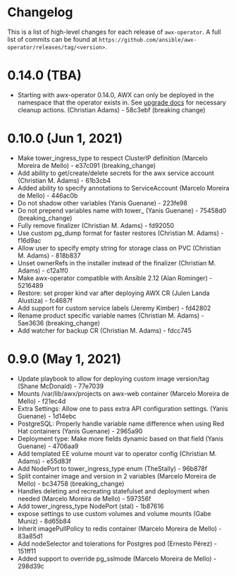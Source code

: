 # Changelog

This is a list of high-level changes for each release of `awx-operator`. A full list of commits can be found at `https://github.com/ansible/awx-operator/releases/tag/<version>`.

# 0.14.0 (TBA)

- Starting with awx-operator 0.14.0, AWX can only be deployed in the namespace that the operator exists in. See [upgrade docs](#upgrading) for necessary cleanup actions. (Christian Adams) - 58c3ebf (breaking change)

# 0.10.0 (Jun 1, 2021)

- Make tower_ingress_type to respect ClusterIP definition (Marcelo Moreira de Mello) - e37c091 (breaking_change)
- Add ability to get/create/delete secrets for the awx service account (Christian M. Adams) - 61b3cb4
- Added ability to specify annotations to ServiceAccount (Marcelo Moreira de Mello) - 446ac0b
- Do not shadow other variables (Yanis Guenane) - 223fe98
- Do not prepend variables name with tower_ (Yanis Guenane) - 75458d0 (breaking_change)
- Fully remove finalizer (Christian M. Adams) - fd92050
- Use custom pg_dump format for faster restores (Christian M. Adams) - f16d9ac
- Allow user to specify empty string for storage class on PVC (Christian M. Adams) - 818b837
- Unset ownerRefs in the installer instead of the finalizer (Christian M. Adams) - c12a1f0
- Make awx-operator compatible with Ansible 2.12 (Alan Rominger) - 5216489
- Restore: set proper kind var after deploying AWX CR (Julen Landa Alustiza) - fc4687f
- Add support for custom service labels (Jeremy Kimber) - fd42802
- Rename product specific variable names (Christian M. Adams) - 5ae3636 (breaking_change)
- Add watcher for backup CR (Christian M. Adams) - fdcc745

# 0.9.0 (May 1, 2021)

- Update playbook to allow for deploying custom image version/tag (Shane McDonald) - 77e7039 
- Mounts /var/lib/awx/projects on awx-web container (Marcelo Moreira de Mello) - f21ec4d 
- Extra Settings: Allow one to pass extra API configuration settings. (Yanis Guenane) - 1d14ebc 
- PostgreSQL: Properly handle variable name difference when using Red Hat containers (Yanis Guenane) - 2965a90 
- Deployment type: Make more fields dynamic based on that field (Yanis Guenane) - 4706aa9 
- Add templated EE volume mount var to operator config (Christian M. Adams) - e55d83f 
- Add NodePort to tower_ingress_type enum (TheStally) - 96b878f 
- Split container image and version in 2 variables (Marcelo Moreira de Mello) - bc34758 (breaking_change)
- Handles deleting and recreating statefulset and deployment when needed (Marcelo Moreira de Mello) - 597356f 
- Add tower_ingress_type NodePort (stal) - 1b87616 
- expose settings to use custom volumes and volume mounts (Gabe Muniz) - 8d65b84 
- Inherit imagePullPolicy to redis container (Marcelo Moreira de Mello) - 83a85d1 
- Add nodeSelector and tolerations for Postgres pod (Ernesto Pérez) - 151ff11 
- Added support to override pg_sslmode (Marcelo Moreira de Mello) - 298d39c 
